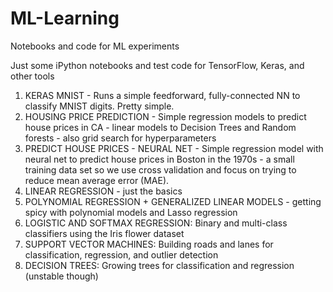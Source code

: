 # ML-Learning
Notebooks and code for ML experiments

Just some iPython notebooks and test code for TensorFlow, Keras, and other tools

1. KERAS MNIST - Runs a simple feedforward, fully-connected NN to classify MNIST digits.  Pretty simple.
2. HOUSING PRICE PREDICTION - Simple regression models to predict house prices in CA - linear models to Decision Trees and Random forests - also grid search for hyperparameters
3. PREDICT HOUSE PRICES - NEURAL NET - Simple regression model with neural net to predict house prices in Boston in the 1970s - a small training data set so we use cross validation and focus on trying to reduce mean average error (MAE).
4. LINEAR REGRESSION - just the basics
5. POLYNOMIAL REGRESSION + GENERALIZED LINEAR MODELS - getting spicy with polynomial models and Lasso regression
6. LOGISTIC AND SOFTMAX REGRESSION:  Binary and multi-class classifiers using the Iris flower dataset
7. SUPPORT VECTOR MACHINES:  Building roads and lanes for classification, regression, and outlier detection
8. DECISION TREES:  Growing trees for classification and regression (unstable though)
